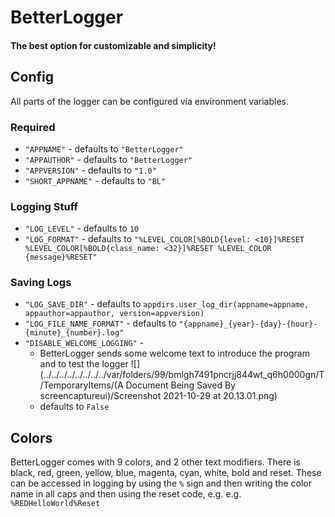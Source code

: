 # BetterLogger
#### The best option for customizable and simplicity!

## Config
All parts of the logger can be configured via environment variables.

### Required
* `"APPNAME"` - defaults to `"BetterLogger"`
* `"APPAUTHOR"` - defaults to `"BetterLogger"`
* `"APPVERSION"` - defaults to `"1.0"`
* `"SHORT_APPNAME"` - defaults to `"BL"`

### Logging Stuff
* `"LOG_LEVEL"` - defaults to `10`
* `"LOG_FORMAT"` - defaults to `"%LEVEL_COLOR[%BOLD{level: <10}]%RESET %LEVEL_COLOR[%BOLD{class_name: <32}]%RESET %LEVEL_COLOR {message}%RESET"`

### Saving Logs
* `"LOG_SAVE_DIR"` - defaults to `appdirs.user_log_dir(appname=appname, appauthor=appauthor, version=appversion)`
* `"LOG_FILE_NAME_FORMAT"` - defaults to `"{appname}_{year}-{day}-{hour}-{minute}_{number}.log"`
* `"DISABLE_WELCOME_LOGGING"` - 
  * BetterLogger sends some welcome text to introduce the program and to test the logger
    ![](../../../../../../../../var/folders/99/bmlgh7491pncrjj844wt_q6h0000gn/T/TemporaryItems/(A Document Being Saved By screencaptureui)/Screenshot 2021-10-29 at 20.13.01.png)
  * defaults to `False`


## Colors
BetterLogger comes with 9 colors, and 2 other text modifiers. There is black, red, green, yellow, blue, magenta, cyan, 
white, bold and reset. These can be accessed in logging by using the `%` sign and then writing the color name in all 
caps and then using the reset code, e.g. e.g. `%REDHelloWorld%Reset`

